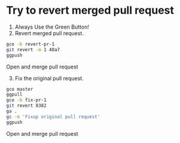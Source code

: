 Try to revert merged pull request
=================================

1. Always Use the Green Button!
2. Revert merged pull request.

```bash
gco -b revert-pr-1
git revert -m 1 40a7
ggpush
```

Open and merge pull request

3. Fix the original pull request.

```bash
gco master
ggpull
gco -b fix-pr-1
git revert 8382
ga .
gc -m 'Fixup original pull request'
ggpush
```

Open and merge pull request
